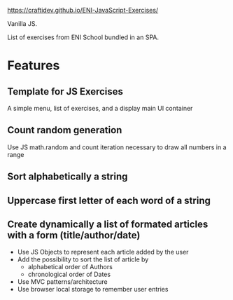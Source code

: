 https://craftidev.github.io/ENI-JavaScript-Exercises/

Vanilla JS.

List of exercises from ENI School bundled in an SPA.

# Features
## Template for JS Exercises
A simple menu, list of exercises, and a display main UI container

## Count random generation
Use JS math.random and count iteration necessary to draw all numbers in a range

## Sort alphabetically a string

## Uppercase first letter of each word of a string

## Create dynamically a list of formated articles with a form (title/author/date)
- Use JS Objects to represent each article added by the user
- Add the possibility to sort the list of article by
    - alphabetical order of Authors
    - chronological order of Dates
- Use MVC patterns/architecture
- Use browser local storage to remember user entries
